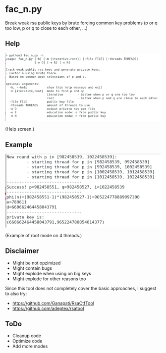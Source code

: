 # fac_n.py
Break weak rsa public keys by brute forcing common key problems (p or q too low, p or q to close to each other, ...)

## Help

![help screen](/Screenshots/help.png?raw=true "Help screen")

(Help screen.)

## Example

![example of root mode on 4 threads](/Screenshots/root_example.png?raw=true "root 4 threads")

(Example of root mode on 4 threads.)

## Disclaimer

- Might be not opzimized
- Might contain bugs
- Might explode when using on big keys
- Might explode for other reasons too

Since this tool does not completely cover the basic approaches, I suggest to also try:
- https://github.com/Ganapati/RsaCtfTool
- https://github.com/adeptex/rsatool

## ToDo

- Cleanup code
- Optimize code
- Add more modes
